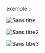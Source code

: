 exemple :

![Sans titre](https://github.com/fk-crafter/100days-of-code/assets/127132293/10a44d76-fde2-463a-8fbd-aac5420a2d84)

![Sans titre2](https://github.com/fk-crafter/100days-of-code/assets/127132293/6f904961-cdb4-436b-a3c2-56e7f1470b51)

![Sans titre3](https://github.com/fk-crafter/100days-of-code/assets/127132293/49473d8c-727a-4467-ba38-5c144276d1a5)
